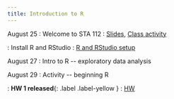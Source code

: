 ```yaml
---
title: Introduction to R
---
```


August 25
: Welcome to STA 112
  : [Slides](https://sta112-f25.github.io/slides/lecture_01.pdf), [Class activity](https://sta112-f25.github.io/class_activities/ca_01.pdf)

: Install R and RStudio 
  : [R and RStudio setup](https://sta112-f25.github.io/resources/r_installation)

August 27
: Intro to R -- exploratory data analysis

August 29
: Activity -- beginning R

: **HW 1 released**{: .label .label-yellow }
  : [HW](https://sta112-f25.github.io/homework/homework_1.html)
